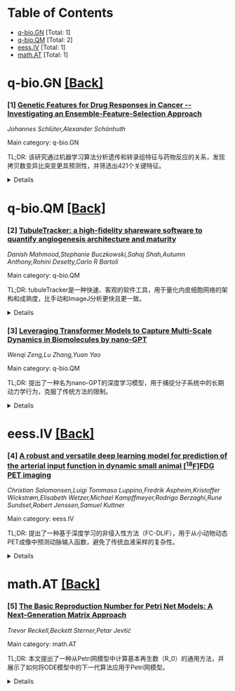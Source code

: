 <div id=toc></div>

# Table of Contents

- [q-bio.GN](#q-bio.GN) [Total: 1]
- [q-bio.QM](#q-bio.QM) [Total: 2]
- [eess.IV](#eess.IV) [Total: 1]
- [math.AT](#math.AT) [Total: 1]


<div id='q-bio.GN'></div>

# q-bio.GN [[Back]](#toc)

### [1] [Genetic Features for Drug Responses in Cancer -- Investigating an Ensemble-Feature-Selection Approach](https://arxiv.org/abs/2507.02818)
*Johannes Schlüter,Alexander Schönhuth*

Main category: q-bio.GN

TL;DR: 该研究通过机器学习算法分析遗传和转录组特征与药物反应的关系，发现拷贝数变异比突变更具预测性，并筛选出421个关键特征。


<details>
  <summary>Details</summary>
Motivation: 提升个性化医疗中药物反应预测的准确性。

Method: 使用SVR、线性回归和岭回归等算法，从38,977个特征中筛选关键特征。

Result: 拷贝数变异比突变更具预测性，筛选出421个关键特征。

Conclusion: IC50值可作为药物反应的可预测指标，未来需扩展数据以提高模型泛化能力。

Abstract: Predicting drug responses using genetic and transcriptomic features is
crucial for enhancing personalized medicine. In this study, we implemented an
ensemble of machine learning algorithms to analyze the correlation between
genetic and transcriptomic features of cancer cell lines and IC50 values, a
reliable metric for drug efficacy. Our analysis involved a reduction of the
feature set from an original pool of 38,977 features, demonstrating a strong
linear relationship between genetic features and drug responses across various
algorithms, including SVR, Linear Regression, and Ridge Regression. Notably,
copy number variations (CNVs) emerged as more predictive than mutations,
suggesting a significant reevaluation of biomarkers for drug response
prediction. Through rigorous statistical methods, we identified a highly
reduced set of 421 critical features. This set offers a novel perspective that
contrasts with traditional cancer driver genes, underscoring the potential for
these biomarkers in designing targeted therapies. Furthermore, our findings
advocate for IC50 values as a predictable measurement of drug responses and
underscore the need for more data that can represent the dimensionality of
genomic data in drug response prediction. Future work will aim to expand the
dataset and refine feature selection to enhance the generalizability of the
predictive model in clinical settings.

</details>


<div id='q-bio.QM'></div>

# q-bio.QM [[Back]](#toc)

### [2] [TubuleTracker: a high-fidelity shareware software to quantify angiogenesis architecture and maturity](https://arxiv.org/abs/2507.02024)
*Danish Mahmood,Stephanie Buczkowski,Sahaj Shah,Autumn Anthony,Rohini Desetty,Carlo R Bartoli*

Main category: q-bio.QM

TL;DR: tubuleTracker是一种快速、客观的软件工具，用于量化内皮细胞网络的架构和成熟度，比手动和ImageJ分析更快且更一致。


<details>
  <summary>Details</summary>
Motivation: 传统的内皮细胞网络分析方法（如手动和ImageJ）耗时、主观且不准确，需要一种更高效的工具。

Method: 使用tubuleTracker分析54张内皮细胞网络图像，并与手动和ImageJ分析进行比较，评估关键指标如管状结构数量、长度、节点数等。

Result: tubuleTracker分析时间最短（6秒/图像），且其指标与血管生成成熟度显著相关，尤其是血管圆形度。

Conclusion: tubuleTracker是生物医学研究中高效、客观的分析工具，可免费使用。

Abstract: Background: In vitro endothelial cell culture is widely used to study
angiogenesis. Histomicrographic images of cell networks are often analyzed
manually, a process that is time-consuming and subjective. Automated tools like
ImageJ (NIH) can assist, but are often slow and inaccurate. Additionally, as
endothelial networks grow more complex, traditional architectural metrics may
not fully reflect network maturity. To address these limitations, we developed
tubuleTracker, a software tool that quantifies endothelial network architecture
and maturity rapidly and objectively. Methods: Human umbilical vein endothelial
cells were cultured in an extracellular matrix, and 54 images were acquired
using phase contrast microscopy. Each image was analyzed manually by three
independent reviewers, and by both ImageJ and tubuleTracker. Key metrics
included tubule count, total length, node count, tubule area, and vessel
circularity. In parallel, trained scientists rated each image for angiogenesis
maturity on a 1-5 scale (1 = most mature). Results: Analysis time per image
differed significantly: manual (8 min), ImageJ (58+/-4 s), and tubuleTracker
(6+/-2 s) (p<0.0001). Significant differences were also found in tubule count
(manual 168+/-SD, tubuleTracker 92+/-SD, ImageJ 433+/-SD), length, and node
count (all p<0.0001). tubuleTracker's metrics varied significantly across
angiogenesis maturity scores, including tubule count, length, node count, area,
and circularity (all p<0.0001). Conclusions: tubuleTracker was faster and more
consistent than both manual and ImageJ-based analysis. Vessel circularity
proved especially effective in capturing angiogenesis maturity. tubuleTracker
is available as free shareware for the biomedical research community.

</details>


### [3] [Leveraging Transformer Models to Capture Multi-Scale Dynamics in Biomolecules by nano-GPT](https://arxiv.org/abs/2507.02734)
*Wenqi Zeng,Lu Zhang,Yuan Yao*

Main category: q-bio.QM

TL;DR: 提出了一种名为nano-GPT的深度学习模型，用于捕捉分子系统中的长期动力学行为，克服了传统方法的限制。


<details>
  <summary>Details</summary>
Motivation: 传统方法难以捕捉分子系统的长期动力学行为，尤其是复杂系统的精细构象状态和转变。

Method: 采用基于GPT架构的nano-GPT模型，通过两阶段训练机制逐步替换分子动力学标记，减少累积误差。

Result: 在三个不同系统（四态模型、丙氨酸二肽和Fip35 WW域）上验证了nano-GPT的有效性。

Conclusion: nano-GPT通过学习高阶依赖关系，为理解生物分子过程提供了新视角。

Abstract: Long-term biomolecular dynamics are critical for understanding key
evolutionary transformations in molecular systems. However, capturing these
processes requires extended simulation timescales that often exceed the
practical limits of conventional models. To address this, shorter simulations,
initialized with diverse perturbations, are commonly used to sample phase space
and explore a wide range of behaviors. Recent advances have leveraged language
models to infer long-term behavior from short trajectories, but methods such as
long short-term memory (LSTM) networks are constrained to low-dimensional
reaction coordinates, limiting their applicability to complex systems. In this
work, we present nano-GPT, a novel deep learning model inspired by the GPT
architecture, specifically designed to capture long-term dynamics in molecular
systems with fine-grained conformational states and complex transitions. The
model employs a two-pass training mechanism that incrementally replaces
molecular dynamics (MD) tokens with model-generated predictions, effectively
mitigating accumulation errors inherent in the training window. We validate
nano-GPT on three distinct systems: a four-state model potential, the alanine
dipeptide, a well-studied simple molecule, and the Fip35 WW domain, a complex
biomolecular system. Our results show that nano-GPT effectively captures
long-timescale dynamics by learning high-order dependencies through attention
mechanism, offering a novel perspective for interpreting biomolecular
processes.

</details>


<div id='eess.IV'></div>

# eess.IV [[Back]](#toc)

### [4] [A robust and versatile deep learning model for prediction of the arterial input function in dynamic small animal $\left[^{18}\text{F}\right]$FDG PET imaging](https://arxiv.org/abs/2507.02367)
*Christian Salomonsen,Luigi Tommaso Luppino,Fredrik Aspheim,Kristoffer Wickstrøm,Elisabeth Wetzer,Michael Kampffmeyer,Rodrigo Berzaghi,Rune Sundset,Robert Jenssen,Samuel Kuttner*

Main category: eess.IV

TL;DR: 提出了一种基于深度学习的非侵入性方法（FC-DLIF），用于从小动物动态PET成像中预测动脉输入函数，避免了传统血液采样的复杂性。


<details>
  <summary>Details</summary>
Motivation: 传统的小动物动脉血液采样方法复杂、耗时且具有破坏性，限制了纵向研究的可行性。

Method: 使用全卷积深度学习模型（FC-DLIF），从PET图像中提取空间和时间特征，预测动脉输入函数。

Result: FC-DLIF在[$^{18}$F]FDG数据上表现良好，但对未训练的放射性示踪剂预测效果不佳。

Conclusion: FC-DLIF为非侵入性输入函数预测提供了可靠替代方案，适用于不同扫描时长和时间偏移。

Abstract: Dynamic positron emission tomography (PET) and kinetic modeling are pivotal
in advancing tracer development research in small animal studies. Accurate
kinetic modeling requires precise input function estimation, traditionally
achieved via arterial blood sampling. However, arterial cannulation in small
animals like mice, involves intricate, time-consuming, and terminal procedures,
precluding longitudinal studies. This work proposes a non-invasive, fully
convolutional deep learning-based approach (FC-DLIF) to predict input functions
directly from PET imaging, potentially eliminating the need for blood sampling
in dynamic small-animal PET. The proposed FC-DLIF model includes a spatial
feature extractor acting on the volumetric time frames of the PET sequence,
extracting spatial features. These are subsequently further processed in a
temporal feature extractor that predicts the arterial input function. The
proposed approach is trained and evaluated using images and arterial blood
curves from [$^{18}$F]FDG data using cross validation. Further, the model
applicability is evaluated on imaging data and arterial blood curves collected
using two additional radiotracers ([$^{18}$F]FDOPA, and [$^{68}$Ga]PSMA). The
model was further evaluated on data truncated and shifted in time, to simulate
shorter, and shifted, PET scans. The proposed FC-DLIF model reliably predicts
the arterial input function with respect to mean squared error and correlation.
Furthermore, the FC-DLIF model is able to predict the arterial input function
even from truncated and shifted samples. The model fails to predict the AIF
from samples collected using different radiotracers, as these are not
represented in the training data. Our deep learning-based input function offers
a non-invasive and reliable alternative to arterial blood sampling, proving
robust and flexible to temporal shifts and different scan durations.

</details>


<div id='math.AT'></div>

# math.AT [[Back]](#toc)

### [5] [The Basic Reproduction Number for Petri Net Models: A Next-Generation Matrix Approach](https://arxiv.org/abs/2507.02344)
*Trevor Reckell,Beckett Sterner,Petar Jevtić*

Main category: math.AT

TL;DR: 本文提出了一种从Petri网模型中计算基本再生数（R_0）的通用方法，并展示了如何将ODE模型中的下一代算法应用于Petri网模型。


<details>
  <summary>Details</summary>
Motivation: 尽管Petri网模型在流行病学中应用广泛，但尚未建立直接从Petri网模型计算R_0的通用方法。

Method: 提出了一种通用方法，将下一代算法从ODE模型扩展到Petri网模型，并提供了多个SIR型Petri网模型的计算示例。

Result: 成功实现了从Petri网模型中计算R_0的方法，并验证了其有效性。

Conclusion: 该方法为流行病学建模提供了新的工具，扩展了Petri网模型在疾病传播研究中的应用。

Abstract: The basic reproduction number (R_0) is an epidemiological metric that
represents the average number of new infections caused by a single infectious
individual in a completely susceptible population. The methodology for
calculating this metric is well-defined for numerous model types, including,
most prominently, Ordinary Differential Equations (ODEs). The basic
reproduction number is used in disease modeling to predict the potential of an
outbreak and the transmissibility of a disease, as well as by governments to
inform public health interventions and resource allocation for controlling the
spread of diseases. A Petri net (PN) is a directed bipartite graph where
places, transitions, arcs, and the firing of the arcs determine the dynamic
behavior of the system. Petri net models have been an increasingly used tool
within the epidemiology community. However, a generalized method for
calculating R_0 directly from PN models has not been established. Thus, in this
paper, we present a general method for calculating R_0 for Petri nets.
Additionally, we show how a computational method implementing the
next-generation algorithm in ODE models can also be applied to Petri net
models. We also provide multiple examples of how to use this approach to
calculate 0 for various SIR-type Petri net models.

</details>
